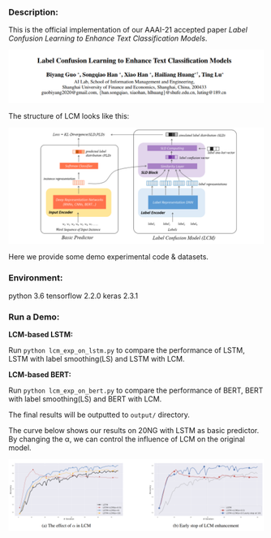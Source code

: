 ### Description:

This is the official implementation of our AAAI-21 accepted paper *Label Confusion Learning to Enhance Text Classification Models*.

<img src="images/paper_title.png" />



The structure of LCM looks like this:

<img src="images/LCM.png" />



Here we provide some demo experimental code & datasets. 

### Environment:

python 3.6
tensorflow 2.2.0
keras 2.3.1

### Run a Demo:

**LCM-based LSTM:**

Run `python lcm_exp_on_lstm.py` to compare the performance of  LSTM, LSTM with label smoothing(LS) and LSTM with LCM.

**LCM-based BERT:**

Run `python lcm_exp_on_bert.py` to compare the performance of  BERT, BERT with label smoothing(LS) and BERT with LCM.



The final results will be outputted to `output/` directory.



The curve below shows our results on 20NG with LSTM as basic predictor. By changing the α, we can control the influence of LCM on the original model. 

<img src="images/curve.png" />





